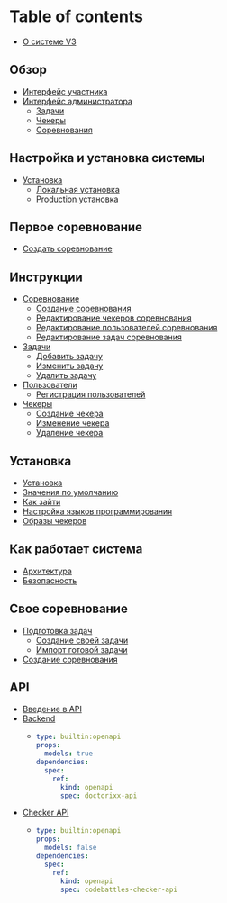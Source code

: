 # Table of contents

* [О системе V3](README.md)

## Обзор

* [Интерфейс участника](obzor/interfeis-uchastnika.md)
* [Интерфейс администратора](obzor/interfeis-administratora/README.md)
  * [Задачи](obzor/interfeis-administratora/zadachi.md)
  * [Чекеры](obzor/interfeis-administratora/chekery.md)
  * [Соревнования](obzor/interfeis-administratora/sorevnovaniya.md)

## Настройка и установка системы

* [Установка](nastroika-i-ustanovka-sistemy/ustanovka/README.md)
  * [Локальная установка](nastroika-i-ustanovka-sistemy/ustanovka/lokalnaya-ustanovka.md)
  * [Production установка](nastroika-i-ustanovka-sistemy/ustanovka/production-ustanovka.md)

## Первое соревнование

* [Создать соревнование](pervoe-sorevnovanie/sozdat-sorevnovanie.md)

## Инструкции

* [Соревнование](instrukcii/sorevnovanie/README.md)
  * [Создание соревнования](instrukcii/sorevnovanie/sozdanie-sorevnovaniya.md)
  * [Редактирование чекеров соревнования](instrukcii/sorevnovanie/redaktirovanie-chekerov-sorevnovaniya.md)
  * [Редактирование пользователей соревнования](instrukcii/sorevnovanie/redaktirovanie-polzovatelei-sorevnovaniya.md)
  * [Редактирование задач соревнования](instrukcii/sorevnovanie/redaktirovanie-zadach-sorevnovaniya.md)
* [Задачи](instrukcii/zadachi/README.md)
  * [Добавить задачу](instrukcii/zadachi/dobavit-zadachu.md)
  * [Изменить задачу](instrukcii/zadachi/izmenit-zadachu.md)
  * [Удалить задачу](instrukcii/zadachi/udalit-zadachu.md)
* [Пользователи](instrukcii/polzovateli/README.md)
  * [Регистрация пользователей](instrukcii/polzovateli/registraciya-polzovatelei.md)
* [Чекеры](instrukcii/chekery/README.md)
  * [Создание чекера](instrukcii/chekery/sozdanie-chekera.md)
  * [Изменение чекера](instrukcii/chekery/izmenenie-chekera.md)
  * [Удаление чекера](instrukcii/chekery/udalenie-chekera.md)

## Установка

* [Установка](ustanovka/ustanovka.md)
* [Значения по умолчанию](ustanovka/znacheniya-po-umolchaniyu.md)
* [Как зайти](ustanovka/kak-zaiti.md)
* [Настройка языков программирования](ustanovka/nastroika-yazykov-programmirovaniya.md)
* [Образы чекеров](ustanovka/obrazy-chekerov.md)

## Как работает система

* [Архитектура](kak-rabotaet-sistema/arkhitektura.md)
* [Безопасность](kak-rabotaet-sistema/bezopasnost.md)

## Свое соревнование

* [Подготовка задач](svoe-sorevnovanie/podgotovka-zadach/README.md)
  * [Создание своей задачи](svoe-sorevnovanie/podgotovka-zadach/sozdanie-svoei-zadachi.md)
  * [Импорт готовой задачи](svoe-sorevnovanie/podgotovka-zadach/import-gotovoi-zadachi.md)
* [Создание соревнования](svoe-sorevnovanie/sozdanie-sorevnovaniya.md)

## API

* [Введение в API](api/vvedenie-v-api.md)
* [Backend](api/backend/README.md)
  * ```yaml
    type: builtin:openapi
    props:
      models: true
    dependencies:
      spec:
        ref:
          kind: openapi
          spec: doctorixx-api
    ```
* [Checker API](api/checker-api/README.md)
  * ```yaml
    type: builtin:openapi
    props:
      models: false
    dependencies:
      spec:
        ref:
          kind: openapi
          spec: codebattles-checker-api
    ```
